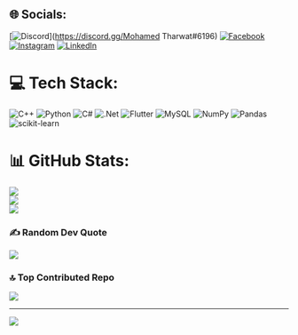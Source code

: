 
## 🌐 Socials:
[![Discord](https://img.shields.io/badge/Discord-%237289DA.svg?logo=discord&logoColor=white)](https://discord.gg/Mohamed Tharwat#6196) [![Facebook](https://img.shields.io/badge/Facebook-%231877F2.svg?logo=Facebook&logoColor=white)](https://facebook.com/https://www.facebook.com/profile.php?id=100012410645659&mibextid=ZbWKwL) [![Instagram](https://img.shields.io/badge/Instagram-%23E4405F.svg?logo=Instagram&logoColor=white)](https://instagram.com/https://www.instagram.com/mahamed__tharwat?igsh=MW05M3p4anZ6YmZ2cw==) [![LinkedIn](https://img.shields.io/badge/LinkedIn-%230077B5.svg?logo=linkedin&logoColor=white)](https://linkedin.com/in/linkedin.com/in/mohamed-tharwat-039609271) 

# 💻 Tech Stack:
![C++](https://img.shields.io/badge/c++-%2300599C.svg?style=for-the-badge&logo=c%2B%2B&logoColor=white) ![Python](https://img.shields.io/badge/python-3670A0?style=for-the-badge&logo=python&logoColor=ffdd54) ![C#](https://img.shields.io/badge/c%23-%23239120.svg?style=for-the-badge&logo=csharp&logoColor=white) ![.Net](https://img.shields.io/badge/.NET-5C2D91?style=for-the-badge&logo=.net&logoColor=white) ![Flutter](https://img.shields.io/badge/Flutter-%2302569B.svg?style=for-the-badge&logo=Flutter&logoColor=white) ![MySQL](https://img.shields.io/badge/mysql-%2300000f.svg?style=for-the-badge&logo=mysql&logoColor=white) ![NumPy](https://img.shields.io/badge/numpy-%23013243.svg?style=for-the-badge&logo=numpy&logoColor=white) ![Pandas](https://img.shields.io/badge/pandas-%23150458.svg?style=for-the-badge&logo=pandas&logoColor=white) ![scikit-learn](https://img.shields.io/badge/scikit--learn-%23F7931E.svg?style=for-the-badge&logo=scikit-learn&logoColor=white)
# 📊 GitHub Stats:
![](https://github-readme-stats.vercel.app/api?username=mahamedtharwat&theme=bear&hide_border=false&include_all_commits=false&count_private=false)<br/>
![](https://github-readme-streak-stats.herokuapp.com/?user=mahamedtharwat&theme=bear&hide_border=false)<br/>
![](https://github-readme-stats.vercel.app/api/top-langs/?username=mahamedtharwat&theme=bear&hide_border=false&include_all_commits=false&count_private=false&layout=compact)

### ✍️ Random Dev Quote
![](https://quotes-github-readme.vercel.app/api?type=horizontal&theme=tokyonight)

### 🔝 Top Contributed Repo
![](https://github-contributor-stats.vercel.app/api?username=mahamedtharwat&limit=5&theme=dracula&combine_all_yearly_contributions=true)

---
[![](https://visitcount.itsvg.in/api?id=mahamedtharwat&icon=0&color=0)](https://visitcount.itsvg.in)

<!-- Proudly created with GPRM ( https://gprm.itsvg.in ) -->
